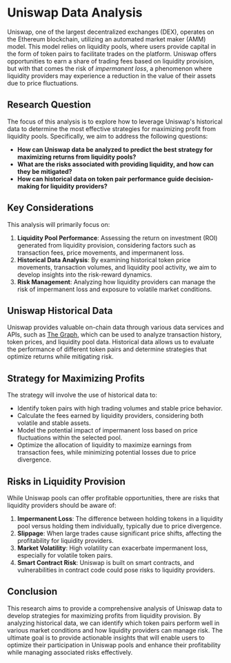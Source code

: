 # Uniswap Data Analysis

Uniswap, one of the largest decentralized exchanges (DEX), operates on the Ethereum blockchain, utilizing an automated market maker (AMM) model. This model relies on liquidity pools, where users provide capital in the form of token pairs to facilitate trades on the platform. Uniswap offers opportunities to earn a share of trading fees based on liquidity provision, but with that comes the risk of *impermanent loss*, a phenomenon where liquidity providers may experience a reduction in the value of their assets due to price fluctuations.

## Research Question
The focus of this analysis is to explore how to leverage Uniswap's historical data to determine the most effective strategies for maximizing profit from liquidity pools. Specifically, we aim to address the following questions:
- **How can Uniswap data be analyzed to predict the best strategy for maximizing returns from liquidity pools?**
- **What are the risks associated with providing liquidity, and how can they be mitigated?**
- **How can historical data on token pair performance guide decision-making for liquidity providers?**

## Key Considerations
This analysis will primarily focus on:
1. **Liquidity Pool Performance**: Assessing the return on investment (ROI) generated from liquidity provision, considering factors such as transaction fees, price movements, and impermanent loss.
2. **Historical Data Analysis**: By examining historical token price movements, transaction volumes, and liquidity pool activity, we aim to develop insights into the risk-reward dynamics.
3. **Risk Management**: Analyzing how liquidity providers can manage the risk of impermanent loss and exposure to volatile market conditions.

## Uniswap Historical Data
Uniswap provides valuable on-chain data through various data services and APIs, such as [The Graph](https://thegraph.com), which can be used to analyze transaction history, token prices, and liquidity pool data. Historical data allows us to evaluate the performance of different token pairs and determine strategies that optimize returns while mitigating risk.

## Strategy for Maximizing Profits
The strategy will involve the use of historical data to:
- Identify token pairs with high trading volumes and stable price behavior.
- Calculate the fees earned by liquidity providers, considering both volatile and stable assets.
- Model the potential impact of impermanent loss based on price fluctuations within the selected pool.
- Optimize the allocation of liquidity to maximize earnings from transaction fees, while minimizing potential losses due to price divergence.

## Risks in Liquidity Provision
While Uniswap pools can offer profitable opportunities, there are risks that liquidity providers should be aware of:
1. **Impermanent Loss**: The difference between holding tokens in a liquidity pool versus holding them individually, typically due to price divergence.
2. **Slippage**: When large trades cause significant price shifts, affecting the profitability for liquidity providers.
3. **Market Volatility**: High volatility can exacerbate impermanent loss, especially for volatile token pairs.
4. **Smart Contract Risk**: Uniswap is built on smart contracts, and vulnerabilities in contract code could pose risks to liquidity providers.

## Conclusion
This research aims to provide a comprehensive analysis of Uniswap data to develop strategies for maximizing profits from liquidity provision. By analyzing historical data, we can identify which token pairs perform well in various market conditions and how liquidity providers can manage risk. The ultimate goal is to provide actionable insights that will enable users to optimize their participation in Uniswap pools and enhance their profitability while managing associated risks effectively.
